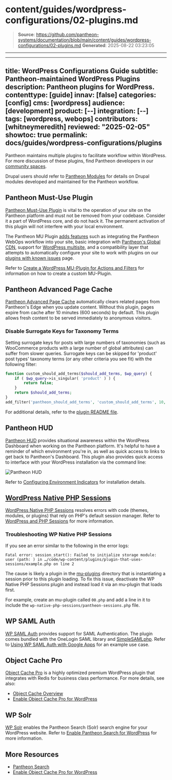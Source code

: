 # content/guides/wordpress-configurations/02-plugins.md

> **Source**: https://github.com/pantheon-systems/documentation/blob/main/content/guides/wordpress-configurations/02-plugins.md
> **Generated**: 2025-08-22 03:23:05

---

---
title: WordPress Configurations Guide
subtitle: Pantheon-maintained WordPress Plugins
description: Pantheon plugins for WordPress.
contenttype: [guide]
innav: [false]
categories: [config]
cms: [wordpress]
audience: [development]
product: [--]
integration: [--]
tags: [wordpress, webops]
contributors: [whitneymeredith]
reviewed: "2025-02-05"
showtoc: true
permalink: docs/guides/wordpress-configurations/plugins
---

Pantheon maintains multiple plugins to facilitate workflow within WordPress. For more discussion of these plugins, find Pantheon developers in our [community spaces](https://pantheon.io/developer-community).

<Alert title="Note" type="info">

Drupal users should refer to [Pantheon Modules](/modules) for details on Drupal modules developed and maintained for the Pantheon workflow.

</Alert>


## Pantheon Must-Use Plugin

[Pantheon Must-Use Plugin](https://github.com/pantheon-systems/pantheon-mu-plugin) is vital to the operation of your site on the Pantheon platform and must not be removed from your codebase. Consider it a part of WordPress core, and do not hack it. The permanent activation of this plugin will not interfere with your local environment.

The Pantheon MU Plugin [adds features](https://github.com/pantheon-systems/pantheon-mu-plugin?tab=readme-ov-file#features) such as integrating the Pantheon WebOps workflow into your site, basic integration with [Pantheon's Global CDN](/guides/global-cdn), support for [WordPress multisite](/guides/multisite/), and a compatibility layer that attempts to automatically configure your site to work with plugins on our [plugins with known issues](/wordpress-known-issues#plugins-with-known-issues) page.

Refer to [Create a WordPress MU-Plugin for Actions and Filters](/guides/wordpress-configurations/mu-plugin) for information on how to create a custom MU-Plugin.

## Pantheon Advanced Page Cache

[Pantheon Advanced Page Cache](https://wordpress.org/plugins/pantheon-advanced-page-cache) automatically clears related pages from Pantheon's Edge when you update content. Without this plugin, pages expire from cache after 10 minutes (600 seconds) by default. This plugin allows fresh content to be served immediately to anonymous visitors.

### Disable Surrogate Keys for Taxonomy Terms
Setting surrogate keys for posts with large numbers of taxonomies (such as WooCommerce products with a large number of global attributes) can suffer from slower queries. Surrogate keys can be skipped for 'product' post types' taxonomy terms (or any other criteria you see fit) with the following filter:

```php
function custom_should_add_terms($should_add_terms, $wp_query) {
    if ( $wp_query->is_singular( 'product' ) ) {
        return false;
    }
    return $should_add_terms;
}
add_filter('pantheon_should_add_terms', 'custom_should_add_terms', 10, 2);
```

For additional details, refer to the [plugin README file](https://github.com/pantheon-systems/pantheon-advanced-page-cache#140).

## Pantheon HUD

[Pantheon HUD](https://wordpress.org/plugins/pantheon-hud) provides situational awareness within the WordPress Dashboard when working on the Pantheon platform. It's helpful to have a reminder of which environment you're in, as well as quick access to links to get back to Pantheon's Dashboard. This plugin also provides quick access to interface with your WordPress installation via the command line:

![Pantheon HUD](../../../images/pantheon-hud.png)

Refer to [Configuring Environment Indicators](/guides/environment-configuration/environment-indicator) for installation details.

## [WordPress Native PHP Sessions](https://wordpress.org/plugins/wp-native-php-sessions)

[WordPress Native PHP Sessions](https://wordpress.org/plugins/wp-native-php-sessions) resolves errors with code (themes, modules, or plugins) that rely on PHP's default session manager. Refer to [WordPress and PHP Sessions](/guides/php/wordpress-sessions/#troubleshooting-session-errors) for more information.

### Troubleshooting WP Native PHP Sessions

If you see an error similar to the following in the error logs:

```none
Fatal error: session_start(): Failed to initialize storage module: user (path: ) in …/code/wp-content/plugins/plugin-that-uses-sessions/example.php on line 2
```

The cause is likely a plugin in the [mu-plugins](/guides/wordpress-configurations/mu-plugin) directory that is instantiating a session prior to this plugin loading. To fix this issue, deactivate the WP Native PHP Sessions plugin and instead load it via an mu-plugin that loads first.

For example, create an mu-plugin called `00.php` and add a line in it to include the `wp-native-php-sessions/pantheon-sessions.php` file.

## WP SAML Auth

[WP SAML Auth](https://wordpress.org/plugins/wp-saml-auth/)
provides support for SAML Authentication. The plugin comes bundled with the OneLogin SAML library and [SimpleSAMLphp](https://simplesamlphp.org/). Refer to [Using WP SAML Auth with Google Apps](/guides/wordpress-google-sso) for an example use case.


## Object Cache Pro
[Object Cache Pro](https://objectcache.pro/) is a highly optimized premium WordPress plugin that integrates with Redis for business class performance. For more details, see also:

- [Object Cache Overview](/object-cache#wordpress-object-cache-pro)
- [Enable Object Cache Pro for WordPress](/object-cache/wordpress)

## WP Solr

[WP Solr](https://wordpress.org/plugins/solr-power/) enables the Pantheon Search (Solr) search engine for your WordPress website. Refer to [Enable Pantheon Search for WordPress](/guides/wordpress-developer/wordpress-solr) for more information.

## More Resources

- [Pantheon Search](/solr)
- [Enable Object Cache Pro for WordPress](/object-cache/wordpress)
